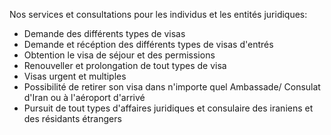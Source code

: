 Nos services et consultations pour les individus et les entités juridiques:

- Demande des différents types de visas
- Demande et récéption des différents types de visas d'entrés
- Obtention le visa de séjour et des permissions
- Renouveller et prolongation de tout types de visa
- Visas urgent et multiples
- Possibilité de retirer son visa dans n'importe quel Ambassade/ Consulat d'Iran ou à l'aéroport d'arrivé
- Pursuit de tout types d'affaires juridiques et consulaire des iraniens et des résidants étrangers

<!-- 
Actuellement notre chers compatriotes iraniens selon des diverses raisons ont partis aux pays tiers et ils y vivent. l'amour et l'adoration du pays maternelle à causée le fait qu'ils garde leurs relations avec l'Iran en tant qu'un iranien pour qu'ils puissent avoir les avantages de leurs droits dans tous les domaines. Mais plusieurs problèmes leurs est survenues que ceux les plus courants sont comme les suivants:

1. N'ayant suffisamment d'informations concernant le droit et les règles qui est souvent la cause des faux choix.

2. Dispersion dans plupart du monde et donc aucun accès aux diplomates. Malheureusement il existe plusieurs cas que les iraniens demeurant à l'étranger par erreur ont confié leurs demandes aux personnes même pas qu'ils les protègent mais ils agissent contre leurs intérêts et foulent aux pieds leurs droits.

D'être familier avec ces derniers faits, nous a fait penser à l'adoption aux nouvelles moyennes et solutions pour qu'on puisse offrir les meilleurs services judiciaire et consulaire aux iraniens demeurant à l'étranger dans les plus brefs délais possibles.
Le résultat d'une réflexion collectif était la création pour pouvoir en plus de réunir les plus expérimentés, sage et compatissant, créer l'opportunité pour les compatriotes demeurant à l'étranger pour qu'ils puissent consulter un référant en toute confiance. Et qu'ils possèdent une base solide autoritaire et officielle pour pouvoir suivre leurs affaires et demandent leurs droits.

L'institut Bahar Mohajeran Parsi est fondé avec le but d'offrir des services et des consultations dans tous les domaines judiciaire et consulaire, par des personnes avec le savoir faire et ainsi expérimentés dans ces domaines.  Il souhaite en se basant sur la demande des nos chers compatriotes à l'étranger et ainsi la coopération de nos spécialistes nationales procéder à offrir des services et des consultations judiciaire et consulaire.

Cet institut avec le numéro d'inscription des entreprises nationales de 20421 sous la responsabilité de Mr. Hossein Abdy de Managers retraité dans le domaine consulaire de Ministre des Affaires Étrangère de R. I. d'Iran, declare son volonté à répondre et suivre toutes les demandes de nos chers compatriotes dans les domaines consulaire et judiciaire.

Les types d'exemples de services et consultations consulaire et juridique qui sont offert par cet institut sont cité ci-dessous :

1. Aux personnes physiques et morales iraniens ou étranger
2. Sur les demandes de travail des ressortissants étrangers aux sociétés et les instituts qui possèdent des travailleurs étrangers
3. L'obtention de franchise des sociétés et les instituts iraniens et étrangers dans le domaine d'émigration et le transfert de travailleurs iraniens et main-d’œuvre étrangers pour l'étranger
4. L’Entrée, sortie et le séjour des ressortissants étrangers (l'obtention de Visa)
5. Faire les projets de recherches et enseignements dans le domaine du travail
6. La nationalité des ressortissants iraniens et étranger
7. La naissance, le mariage, la divorce et le décès
8. Les cartes d'identités de R. I. d'Iran à l'étranger
9. L 'Expropriation des ressortissants étrangers
10. Les prisonniers iraniens à l'étranger
11. L'ajustement et confirmation de la procuration des ressortissants iraniens à l'étranger -->